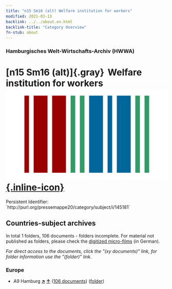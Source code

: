 ```yaml
---
title: "n15 Sm16 (alt) Welfare institution for workers"
modified: 2021-03-13
backlink: ../../about.en.html
backlink-title: "Category Overview"
fn-stub: about
---
```


### Hamburgisches Welt-Wirtschafts-Archiv (HWWA)

# [n15 Sm16 (alt)]{.gray}&#8201; Welfare institution for workers &#160; [![Wikidata](/images/Wikidata-logo.svg "Wikidata"){.inline-icon}](http://www.wikidata.org/entity/Q104710729)

<div class="hint">Persistent Identifier: `http://purl.org/pressemappe20/category/subject/i/145181`</div>







## Countries-subject archives





In total 1 folders, 106 documents - folders incomplete.
For material not published as folders, please check the [digitized micro-films](/film/h1_sh.de.html) (in German).

_For direct access to the documents, click the "(xy documents)" link, for folder information use the "(folder)" link._



### Europe

- A9 Hamburg [**&nearr;**](../../../geo/i/140905/about.en.html "Hamburg (all folders)") [**&uarr;**](../../../geo/about.en.html#A9 "Country category system") (<a href="https://pm20.zbw.eu/iiifview/folder/sh/140905,145181" title="about: Hamburg : Welfare institution for workers" target="_blank">106 documents</a>) ([folder](../../../../folder/sh/1409xx/140905/1451xx/145181/about.en.html))









